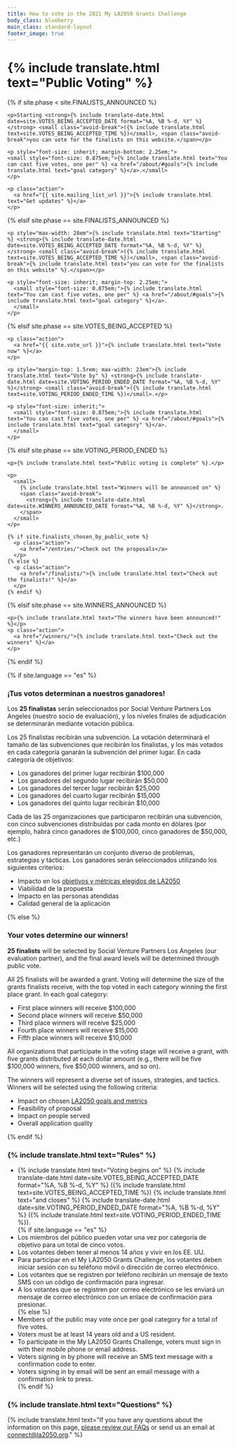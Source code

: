 ```yaml
---
title: How to vote in the 2021 My LA2050 Grants Challenge
body_class: blueberry
main_class: standard-layout
footer_image: true
---
```


<h1>
  {% include translate.html text="Public Voting" %}
</h1>

<div class="introduction" style="margin-bottom: 0;">

  {% if site.phase < site.FINALISTS_ANNOUNCED %}

    <p>Starting <strong>{% include translate-date.html date=site.VOTES_BEING_ACCEPTED_DATE format="%A, %B %-d, %Y" %}</strong> <small class="avoid-break">({% include translate.html text=site.VOTES_BEING_ACCEPTED_TIME %})</small>, <span class="avoid-break">you can vote for the finalists on this website.</span></p>

    <p style="font-size: inherit; margin-bottom: 2.25em;">
    <small style="font-size: 0.875em;">{% include translate.html text="You can cast five votes, one per" %} <a href="/about/#goals">{% include translate.html text="goal category" %}</a>.</small>
    </p>

    <p class="action">
      <a href="{{ site.mailing_list_url }}">{% include translate.html text="Get updates" %}</a>
    </p>

  {% elsif site.phase == site.FINALISTS_ANNOUNCED %}

    <p style="max-width: 28em">{% include translate.html text="Starting" %} <strong>{% include translate-date.html date=site.VOTES_BEING_ACCEPTED_DATE format="%A, %B %-d, %Y" %}</strong> <small class="avoid-break">({% include translate.html text=site.VOTES_BEING_ACCEPTED_TIME %})</small>, <span class="avoid-break">{% include translate.html text="you can vote for the finalists on this website" %}.</span></p>

    <p style="font-size: inherit; margin-top: 2.25em;">
      <small style="font-size: 0.875em;">{% include translate.html text="You can cast five votes, one per" %} <a href="/about/#goals">{% include translate.html text="goal category" %}</a>.
      </small>
    </p>

  {% elsif site.phase == site.VOTES_BEING_ACCEPTED %}
    
    <p class="action">
      <a href="{{ site.vote_url }}">{% include translate.html text="Vote now" %}</a>
    </p>
   
    <p style="margin-top: 1.5rem; max-width: 23em">{% include translate.html text="Vote by" %} <strong>{% include translate-date.html date=site.VOTING_PERIOD_ENDED_DATE format="%A, %B %-d, %Y" %}</strong> <small class="avoid-break">({% include translate.html text=site.VOTING_PERIOD_ENDED_TIME %})</small>.</p>

    <p style="font-size: inherit;">
      <small style="font-size: 0.875em;">{% include translate.html text="You can cast five votes, one per" %} <a href="/about/#goals">{% include translate.html text="goal category" %}</a>.
      </small>
    </p>

  {% elsif site.phase == site.VOTING_PERIOD_ENDED %}

    <p>{% include translate.html text="Public voting is complete" %}.</p>

    <p>
      <small>
        {% include translate.html text="Winners will be announced on" %}
        <span class="avoid-break">
          <strong>{% include translate-date.html date=site.WINNERS_ANNOUNCED_DATE format="%A, %B %-d, %Y" %}</strong>.
        </span>
      </small>
    </p>

    {% if site.finalists_chosen_by_public_vote %}
      <p class="action">
        <a href="/entries/">Check out the proposals</a>
      </p>
    {% else %}
      <p class="action">
        <a href="/finalists/">{% include translate.html text="Check out the finalists!" %}</a>
      </p>
    {% endif %}

  {% elsif site.phase == site.WINNERS_ANNOUNCED %}
    
    <p>{% include translate.html text="The winners have been announced!" %}</p>
    <p class="action">
      <a href="/winners/">{% include translate.html text="Check out the winners" %}</a>
    </p>

  {% endif %}

</div>

{% if site.language == "es" %}

### ¡Tus votos determinan a nuestros ganadores!

Los **25 finalistas** serán seleccionados por Social Venture Partners Los Angeles (nuestro socio de evaluación), y los niveles finales de adjudicación se determinarán mediante votación pública.

Los 25 finalistas recibirán una subvención. La votación determinará el tamaño de las subvenciones que recibirán los finalistas, y los más votados en cada categoría ganarán la subvención del primer lugar. En cada categoría de objetivos:

* Los ganadores del primer lugar recibirán $100,000
* Los ganadores del segundo lugar recibirán $50,000
* Los ganadores del tercer lugar recibirán $25,000
* Los ganadores del cuarto lugar recibirán $15,000
* Los ganadores del quinto lugar recibirán $10,000

Cada de las 25 organizaciones que participaron recibirán una subvención, con cinco subvenciones distribuidas por cada monto en dólares (por ejemplo, habrá cinco ganadores de $100,000, cinco ganadores de $50,000, etc.)

Los ganadores representarán un conjunto diverso de problemas, estrategias y tácticas. Los ganadores serán seleccionados utilizando los siguientes criterios:

* Impacto en los [objetivos y métricas elegidos de LA2050](/about/#goals)
* Viabilidad de la propuesta
* Impacto en las personas atendidas
* Calidad general de la aplicación

{% else %}

### Your votes determine our winners!

**25 finalists** will be selected by Social Venture Partners Los Angeles (our evaluation partner), and the final award levels will be determined through public vote.

All 25 finalists will be awarded a grant. Voting will determine the size of the grants finalists receive, with the top voted in each category winning the first place grant. In each goal category:

* First place winners will receive $100,000
* Second place winners will receive $50,000
* Third place winners will receive $25,000
* Fourth place winners will receive $15,000
* Fifth place winners will receive $10,000

All organizations that participate in the voting stage will receive a grant, with five grants distributed at each dollar amount (e.g., there will be five $100,000 winners, five $50,000 winners, and so on).

The winners will represent a diverse set of issues, strategies, and tactics. Winners will be selected using the following criteria:

* Impact on chosen [LA2050 goals and metrics](/about/#goals)
* Feasibility of proposal
* Impact on people served
* Overall application quality

{% endif %}


<h3>
  {% include translate.html text="Rules" %}
</h3>

<ul>
  <li>{% include translate.html text="Voting begins on" %} {% include translate-date.html date=site.VOTES_BEING_ACCEPTED_DATE format="%A, %B %-d, %Y" %} ({% include translate.html text=site.VOTES_BEING_ACCEPTED_TIME %}) {% include translate.html text="and closes" %} {% include translate-date.html date=site.VOTING_PERIOD_ENDED_DATE format="%A, %B %-d, %Y" %} ({% include translate.html text=site.VOTING_PERIOD_ENDED_TIME %}).</li>
  {% if site.language == "es" %}
    <li>Los miembros del público pueden votar una vez por categoría de objetivo para un total de cinco votos.</li>
    <li>Los votantes deben tener al menos 14 años y vivir en los EE. UU.</li>
    <li>Para participar en el My LA2050 Grants Challenge, los votantes deben iniciar sesión con su teléfono móvil o dirección de correo electrónico.</li>
    <li>Los votantes que se registren por teléfono recibirán un mensaje de texto SMS con un código de confirmación para ingresar.</li>
    <li>A los votantes que se registren por correo electrónico se les enviará un mensaje de correo electrónico con un enlace de confirmación para presionar.</li>
  {% else %}
    <li>Members of the public may vote once per goal category for a total of five votes.</li>
    <li>Voters must be at least 14 years old and a US resident.</li>
    <li>To participate in the My LA2050 Grants Challenge, voters must sign in with their mobile phone or email address.</li>
    <li>Voters signing in by phone will receive an SMS text message with a confirmation code to enter.</li>
    <li>Voters signing in by email will be sent an email message with a confirmation link to press.</li>
  {% endif %}
</ul>

<h3>
  {% include translate.html text="Questions" %}
</h3>

{% include translate.html text="If you have any questions about the information on this page, [please review our FAQs](/faqs) or send us an email at [connect@la2050.org](mailto:connect@la2050.org)." %}
